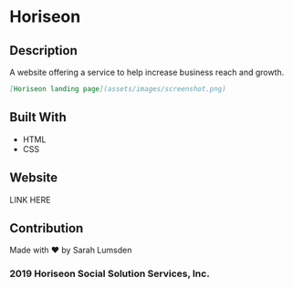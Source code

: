 # Horiseon

## Description
A website offering a service to help increase business reach and growth.

```md
[Horiseon landing page](assets/images/screenshot.png)
```

## Built With
* HTML
* CSS

## Website
LINK HERE

## Contribution
Made with ❤️ by Sarah Lumsden

### 2019 Horiseon Social Solution Services, Inc.
